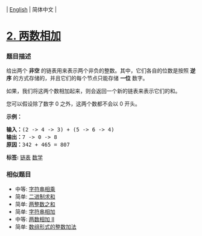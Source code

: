 | [English](README_EN.md) | 简体中文 |

# [2. 两数相加](https://leetcode-cn.com/problems/add-two-numbers)
 ### 题目描述
<p>给出两个&nbsp;<strong>非空</strong> 的链表用来表示两个非负的整数。其中，它们各自的位数是按照&nbsp;<strong>逆序</strong>&nbsp;的方式存储的，并且它们的每个节点只能存储&nbsp;<strong>一位</strong>&nbsp;数字。</p>

<p>如果，我们将这两个数相加起来，则会返回一个新的链表来表示它们的和。</p>

<p>您可以假设除了数字 0 之外，这两个数都不会以 0&nbsp;开头。</p>

<p><strong>示例：</strong></p>

<pre><strong>输入：</strong>(2 -&gt; 4 -&gt; 3) + (5 -&gt; 6 -&gt; 4)
<strong>输出：</strong>7 -&gt; 0 -&gt; 8
<strong>原因：</strong>342 + 465 = 807
</pre>

**标签:**  [链表](https://leetcode-cn.com/tag/linked-list) [数学](https://leetcode-cn.com/tag/math) 
 ### 相似题目
- 中等:	[字符串相乘](https://leetcode-cn.com/problems/multiply-strings) 
- 简单:	[二进制求和](https://leetcode-cn.com/problems/add-binary) 
- 简单:	[两整数之和](https://leetcode-cn.com/problems/sum-of-two-integers) 
- 简单:	[字符串相加](https://leetcode-cn.com/problems/add-strings) 
- 中等:	[两数相加 II](https://leetcode-cn.com/problems/add-two-numbers-ii) 
- 简单:	[数组形式的整数加法](https://leetcode-cn.com/problems/add-to-array-form-of-integer) 
